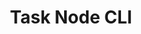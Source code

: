 ---
title: Task Node CLI
description: Application layer nodes are one of the most-needed commodities in Web3.
image: img/thumbnail.png
sidebar_label: Task Node CLI
---